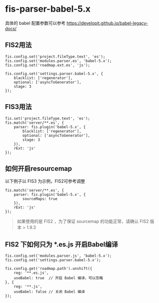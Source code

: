 fis-parser-babel-5.x
============================

具体的 babel 配置参数可以参考 https://developit.github.io/babel-legacy-docs/

## FIS2用法

```
fis.config.set('project.fileType.text', 'es');
fis.config.set('modules.parser.es', 'babel-5.x');
fis.config.set('roadmap.ext.es', 'js');

fis.config.set('settings.parser.babel-5.x', {
    blacklist: ['regenerator'],
    optional: ['asyncToGenerator'],
    stage: 3
});
```


## FIS3用法

```
fis.set('project.fileType.text', 'es');
fis.match('server/**.es', {
    parser: fis.plugin('babel-5.x', {
        blacklist: ['regenerator'],
        optional: ['asyncToGenerator'],
        stage: 3
    }),
    rExt: 'js'
});
```

## 如何开启resourcemap

以下例子以 FIS3 为示例，FIS2可参考调整

```
fis.match('server/**.es', {
    parser: fis.plugin('babel-5.x', {
        sourceMaps: true
    }),
    rExt: 'js'
});
```

> 如果使用的是 FIS2 ，为了保证 sourcemap 的功能正常，请确认 FIS2 版本 > 1.9.3

## FIS2 下如何只为 *.es.js 开启Babel编译

```
fis.config.set('modules.parser.js', 'babel-5.x');
fis.config.set('settings.parser.babel-5.x');

fis.config.get('roadmap.path').unshift({
    reg: '**.es.js',
    useBabel: true  // 开启 Babel 编译，可以忽略
}, {
    reg: '**.js',
    useBabel: false // 关闭 Babel 编译
});
```
